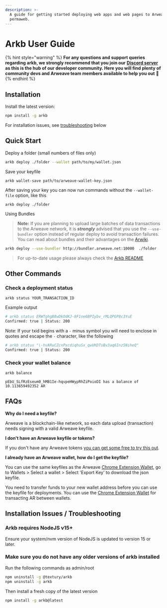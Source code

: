```yaml
---
description: >-
  A guide for getting started deploying web apps and web pages to Arweave's
  permaweb.
---
```


# Arkb User Guide

{% hint style="warning" %}
**For any questions and support queries regarding arkb, we strongly recommend that you join our** [<ins>**Discord server**</ins>](https://discord.gg/DjAFMJc) **as this is the hub of our developer community. Here you will find plenty of community devs and Arweave team members available to help you out** 🤖
{% endhint %}

## Installation

Install the latest version:
```bash
npm install -g arkb
```

For installation issues, see [<ins>troubleshooting</ins>](#installation-issues-troubleshooting) below


## Quick Start


Deploy a folder (small numbers of files only)

```bash
arkb deploy ./folder --wallet path/to/my/wallet.json
```

Save your keyfile

```text
arkb wallet-save path/to/arweave-wallet-key.json
```

After saving your key you can now run commands without the `--wallet-file` option, like this

```text
arkb deploy ./folder
```

Using Bundles

> **Note:** If you are planning to upload large batches of data transactions to the Arweave network, it is ***strongly*** advised that you use the `--use-bundler` option instead of regular deploy to avoid transaction failures. You can read about bundles and their advantages on the [<ins>Arwiki</ins>](https://arwiki.wiki/#/en/preview/WUAtjfiDQEIqhsUcHXIFTn5ZmeDIE7If9hJREBLRgak).

```bash
arkb deploy --use-bundler http://bundler.arweave.net:10000  ./folder
```
> For up-to-date usage please always check the [<ins>Arkb README</ins>](https://github.com/textury/arkb#readme)

## Other Commands

### Check a deployment status

```text
arkb status YOUR_TRANSACTION_ID
```
Example output
```bash
# arkb status ERWTghgB8wDkOdKJ-8F1ne6BPIybv_rMLQPGP8c3YuE
Confirmed: true | Status: 200
```
Note: If your txid begins with a `-` minus symbol you will need to enclose in quotes and escape the `-` character, like the following
```bash
# arkb status "\-hvARuCZcnPxcdiqhuSx_qwVKDTsBv3aq6Inz5NiheQ"
Confirmed: true | Status: 200
```

### Check your wallet balance

```text
arkb balance
```

```text
pEbU_SLfRzEseum0_hMB1Ie-hqvpeHWypRhZiPoioDI has a balance of 10.113659492352 AR
```

## FAQs

**Why do I need a keyfile?**

Arweave is a blockchain-like network, so each data upload \(transaction\) needs signing with a valid Arweave keyfile.

**I don't have an Arweave keyfile or tokens?**

If you don't have any Arweave tokens [<ins>you can get some free to try this out</ins>](https://faucet.arweave.net).

**I already have an Arweave wallet, how do I get the keyfile?**

You can use the same keyfiles as the Arweave [Chrome Extension Wallet](https://chrome.google.com/webstore/detail/arweave/iplppiggblloelhoglpmkmbinggcaaoc?hl=en-GB), go to Wallets &gt; Select a wallet &gt; Select 'Export Key' to download the json keyfile.

You need to transfer funds to your new wallet address before you can use the keyfile for deployments. You can use the [Chrome Extension Wallet](https://chrome.google.com/webstore/detail/arweave/iplppiggblloelhoglpmkmbinggcaaoc?hl=en-GB) for transacting AR between wallets.


## <a href="troubleshoot"></a>Installation Issues / Troubleshooting

### Arkb requires NodeJS v15+

Ensure your system/nvm version of NodeJS is updated to version 15 or later.

### Make sure you do not have any older versions of arkb installed 

Run the following commands as admin/root
```bash
npm uninstall -g @textury/arkb
npm uninstall -g arkb
```

Then install a fresh copy of the latest version
```bash
npm install -g arkb@latest
```
